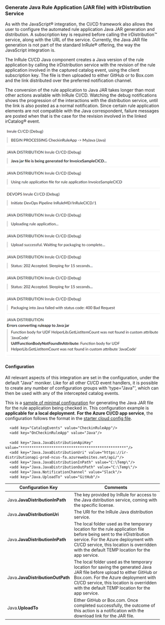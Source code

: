 ### Generate Java Rule Application (JAR file) with irDistribution Service

As with the JavaScript® integration, the CI/CD framework also allows the user to configure the automated rule application Java JAR generation and distribution.  A subscription key is required before calling the irDistribution™ service, along with the URL of the service.  Currently, the Java JAR file generation is not part of the standard InRule® offering, the way the JavaScript integration is.  

The InRule CI/CD Java component creates a Java version of the rule application by calling the irDistribution service with the revision of the rule application involved in the captured catalog event, using the client subscription key.  The file is then uploaded to either GitHub or to Box.com and the link distributed over the preferred notification channel.

The conversion of the rule application to Java JAR takes longer than most other actions available with InRule CI/CD.  Watching the debug notifications shows the progression of the interactions with the distribution service, until the link is also posted as a normal notification.  Since certain rule application elements are not compatible with the Java correspondent, failure messages are posted when that is the case for the revision involved in the linked irCatalog® event.

![Sample Slack output](../images/Sample4-JavaSlackFail.PNG)


#### Configuration

All relevant aspects of this integration are set in the configuration, under the default "Java" moniker.  Like for all other CI/CD event handlers, it is possible to create any number of configuration groups with 'type="Java"', which can then be used with any of the intercepted catalog events.

This is a [sample of minimal configuration](../config/InRuleCICD_Java.config) for generating the Java JAR file for the rule application being checked in. This configuration example is **applicable for a local deployment**.  **For the Azure CI/CD app service**, the configuration follows the format in the [starter cloud config file](../config/InRule.CICD.Runtime.Service.config.json).

````
  <add key="CatalogEvents" value="CheckinRuleApp"/>
  <add key="OnCheckinRuleApp" value="Java"/>
  
  <add key="Java.JavaDistributionApiKey" value="************************************************"/>
  <add key="Java.JavaDistributionUri" value="https://ir-distributionapi-prod-ncus-fa.azurewebsites.net/api/"/>
  <add key="Java.JavaDistributionInPath" value="C:\Temp\"/>
  <add key="Java.JavaDistributionOutPath" value="C:\Temp\"/>
  <add key="Java.NotificationChannel" value="Slack"/>
  <add key="Java.UploadTo" value="GitHub"/>
````

|Configuration Key | Comments
--- | ---
|Java.**JavaDistributionInPath**| The key provided by InRule for access to the Java dstribution service, coming with the specific license.
|Java.**JavaDistributionUri**| The URI for the InRule Java distribution service.
|Java.**JavaDistributionInPath**| The local folder used as the temporary location for the rule application file before being sent to the irDistribution service. For the Azure deployment with CI/CD service, this location is overridden with the default TEMP location for the app service.
|Java.**JavaDistributionOutPath**| The local folder used as the temporary location for saving the generated Java JAR file before upload to either GitHub or Box.com. For the Azure deployment with CI/CD service, this location is overridden with the default TEMP location for the app service.
|Java.**UploadTo**| Either GitHub or Box.com. Once completed successfully, the outcome of this action is a notification with the download link for the JAR file.

